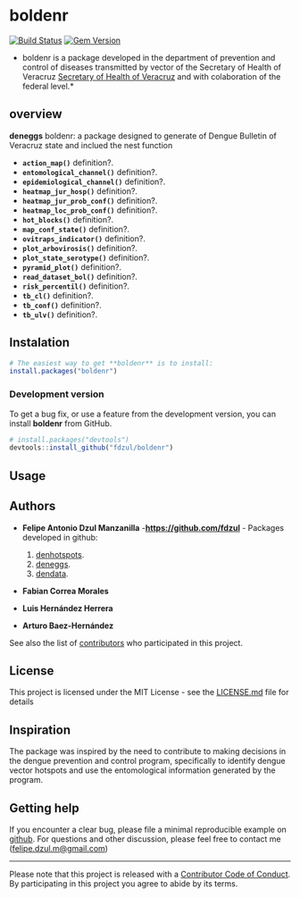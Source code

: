 # **boldenr**

[![Build Status](https://travis-ci.org/pages-themes/cayman.svg?branch=master)](https://travis-ci.org/pages-themes/cayman) [![Gem Version](https://badge.fury.io/rb/jekyll-theme-cayman.svg)](https://badge.fury.io/rb/jekyll-theme-cayman)

* boldenr is a package developed in the department of prevention and control of diseases transmitted by vector of the Secretary of Health of Veracruz [Secretary of Health of Veracruz](https://www.ssaver.gob.mx/) and with colaboration of the federal level.*


## **overview**

**deneggs** boldenr: a package designed to generate of Dengue Bulletin of Veracruz state and inclued the nest function 

  - **`action_map()`** definition?.
  - **`entomological_channel()`** definition?.
  - **`epidemiological_channel()`** definition?.
  - **`heatmap_jur_hosp()`** definition?.
  - **`heatmap_jur_prob_conf()`** definition?. 
  - **`heatmap_loc_prob_conf()`** definition?.
  - **`hot_blocks()`** definition?.
  - **`map_conf_state()`** definition?.
  - **`ovitraps_indicator()`** definition?.
  - **`plot_arbovirosis()`** definition?.
  - **`plot_state_serotype()`** definition?.
  - **`pyramid_plot()`** definition?.
  - **`read_dataset_bol()`** definition?.
  - **`risk_percentil()`** definition?.
  - **`tb_cl()`** definition?.
  - **`tb_conf()`** definition?.
  - **`tb_ulv()`** definition?.
  
## Instalation

``` r
# The easiest way to get **boldenr** is to install:
install.packages("boldenr")
```

### Development version

To get a bug fix, or use a feature from the development version, you can
install **boldenr** from GitHub.

``` r
# install.packages("devtools")
devtools::install_github("fdzul/boldenr")
``` 

## Usage

## Authors

* **Felipe Antonio Dzul Manzanilla** -**https://github.com/fdzul** - Packages developed in github: 
  1) [denhotspots](https://github.com/fdzul/denhotspots). 
  2) [deneggs](https://github.com/fdzul/deneggs). 
  3) [dendata](https://github.com/fdzul/dendata).

* **Fabian Correa Morales**
* **Luis Hernández Herrera**
* **Arturo Baez-Hernández**



See also the list of [contributors](https://github.com/fdzul/deneggs/contributors) who participated in this project.

## License

This project is licensed under the MIT License - see the [LICENSE.md](LICENSE.md) file for details


## Inspiration

The package was inspired by the need to contribute to making decisions in the dengue prevention and control program, specifically to identify dengue vector hotspots and use the entomological information generated by the program.

## Getting help

If you encounter a clear bug, please file a minimal reproducible example
on [github](https://github.com/fdzul/deneggs/issues). For questions
and other discussion, please feel free to contact me (felipe.dzul.m@gmail.com)

-----

Please note that this project is released with a [Contributor Code of
Conduct](https://dplyr.tidyverse.org/CODE_OF_CONDUCT). By participating
in this project you agree to abide by its terms.
